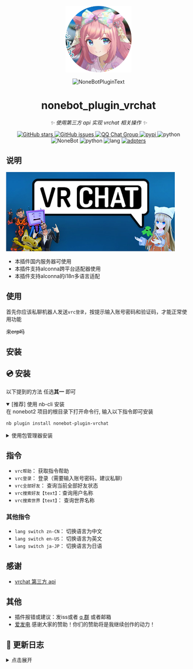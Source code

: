 <!-- markdownlint-disable MD026 MD031 MD033 MD036 MD041 MD046 MD051 -->
<div align="center">
  <img src="https://raw.githubusercontent.com/Agnes4m/nonebot_plugin_vrchat/main/img/logo.png" width="180" height="180"  alt="AgnesDigitalLogo">
  <br>
  <p><img src="https://s2.loli.net/2022/06/16/xsVUGRrkbn1ljTD.png" width="240" alt="NoneBotPluginText"></p>
</div>

<div align="center">

# nonebot_plugin_vrchat

_✨ 使用第三方 api 实现 vrchat 相关操作 ✨_

<a href="https://github.com/Agnes4m/nonebot_plugin_vrchat/stargazers">
        <img alt="GitHub stars" src="https://img.shields.io/github/stars/Agnes4m/nonebot_plugin_vrchat" alt="stars">
</a>
<a href="https://github.com/Agnes4m/nonebot_plugin_vrchat/issues">
        <img alt="GitHub issues" src="https://img.shields.io/github/issues/Agnes4m/nonebot_plugin_vrchat" alt="issues">
</a>
<a href="https://jq.qq.com/?_wv=1027&k=HdjoCcAe">
        <img src="https://img.shields.io/badge/QQ%E7%BE%A4-399365126-orange?style=flat-square" alt="QQ Chat Group">
</a>
<a href="https://pypi.python.org/pypi/nonebot_plugin_vrchat">
        <img src="https://img.shields.io/pypi/v/nonebot_plugin_vrchat.svg" alt="pypi">
</a>
    <img src="https://img.shields.io/badge/python-3.9+-blue.svg" alt="python">
    <img src="https://img.shields.io/badge/nonebot-2.1.0+-red.svg" alt="NoneBot">
</a>
</a>
    <img src="https://img.shields.io/badge/pydantic-v2-blue.svg" alt="python">
    <img src="https://img.shields.io/badge/多语言-alconna_lang-blue.svg" alt="lang">
</a>
<a href="https://github.com/nonebot/plugin-alconna">
        <img src="https://img.shields.io/badge/%E9%80%82%E9%85%8D%E5%99%A8-alconna-greg" alt="adpters">
</a>
</div>

## 说明

![logo](./img/theme.jpg)

- 本插件国内服务器可使用
- 本插件支持alconna跨平台适配器使用
- 本插件支持alconna的i18n多语言适配

## 使用

首先你应该私聊机器人发送`vrc登录`，按提示输入账号密码和验证码，才能正常使用功能

~~来erp吗~~

## 安装

## 💿 安装

以下提到的方法 任选**其一** 即可

<details open>
<summary>[推荐] 使用 nb-cli 安装</summary>
在 nonebot2 项目的根目录下打开命令行, 输入以下指令即可安装

```bash
nb plugin install nonebot-plugin-vrchat
```

</details>

<details>
<summary>使用包管理器安装</summary>
在 nonebot2 项目的插件目录下, 打开命令行, 根据你使用的包管理器, 输入相应的安装命令

<details>
<summary>pip</summary>

```bash
pip install nonebot-plugin-vrchat
```

</details>
<details>
<summary>pdm</summary>

```bash
pdm add nonebot-plugin-vrchat
```

</details>
<details>
<summary>poetry</summary>

```bash
poetry add nonebot-plugin-vrchat
```

</details>
<details>
<summary>conda</summary>

```bash
conda install nonebot-plugin-vrchat
```

</details>

打开 nonebot2 项目根目录下的 `pyproject.toml` 文件, 在 `[tool.nonebot]` 部分的 `plugins` 项里追加写入

```toml
[tool.nonebot]
plugins = [
    # ...
    "nonebot_plugin_vrchat"
]
```

</details>

## 指令

- `vrc帮助`： 获取指令帮助
- `vrc登录`： 登录（需要输入账号密码，建议私聊）
- `vrc全部好友`： 查询当前全部好友状态
- `vrc搜索好友【text】`：查询用户名称
- `vrc搜索世界【text】`： 查询世界名称

### 其他指令

- `lang switch zn-CN`： 切换语言为中文
- `lang switch en-US`： 切换语言为英文
- `lang switch ja-JP`： 切换语言为日语

## 感谢

- [vrchat 第三方 api](https://github.com/vrchatapi/vrchatapi-python)

## 其他

- 插件报错或建议：发iss或者 [q 群](https://qm.qq.com/q/qK3156ysN2) 或者邮箱
- [爱发电](https://afdian.tv/a/agnes_digital) 感谢大家的赞助！你们的赞助将是我继续创作的动力！

## 📝 更新日志

<details>
<summary>点击展开</summary>

### 0.1.2

- 修复了无法加载cookie的bug
- 新增i18n

### 0.1.1

- 新增了无法加载cookie的bug
- 修改了部分注释

### 0.1.0

- 修复人物图片错误
- 新增好友参数显示
- 新增查询好友图片

### 0.0.6

- 修复了图片错误
- 添加公共ck以供查询 by 饼干
- 修复查询用户因为部分参数为空导致被跳过的问题
- 重构了项目
- 新增查询好友用户距离上次时间

### 0.0.5

- 新增查询世界功能
- 新增人物图片 by 饼干佬
- 合并后不知道哪里出问题了）
- 暂时将适配器改成v11通过检查

### 0.0.4

- 新增查询用户功能
- 适配 nonebot2.1.\*
- 部分逻辑改进

### 0.0.3

- 通过 nonebot2 商店检查，删除 qqguild

### 0.0.2

- 使用 pre-commit 格式化项目

### 0.0.1

- 新建项目
- 增加“查询全部好友”功能
- 增加“查询在线好友功能”功能

</details>
